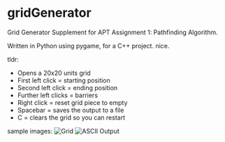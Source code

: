 # gridGenerator
Grid Generator Supplement for APT Assignment 1: Pathfinding Algorithm.

Written in Python using pygame, for a C++ project. nice.

tldr:
* Opens a 20x20 units grid
* First left click = starting position
* Second left click = ending position
* Further left clicks = barriers
* Right click = reset grid piece to empty
* Spacebar = saves the output to a file
* C = clears the grid so you can restart

sample images:
![Grid](https://i.imgur.com/Miw8zt7.png)
![ASCII Output](https://i.imgur.com/9miEYcl.png)
